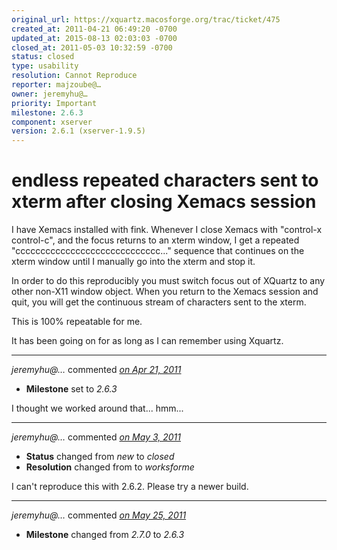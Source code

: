 ```yaml
---
original_url: https://xquartz.macosforge.org/trac/ticket/475
created_at: 2011-04-21 06:49:20 -0700
updated_at: 2015-08-13 02:03:03 -0700
closed_at: 2011-05-03 10:32:59 -0700
status: closed
type: usability
resolution: Cannot Reproduce
reporter: majzoube@…
owner: jeremyhu@…
priority: Important
milestone: 2.6.3
component: xserver
version: 2.6.1 (xserver-1.9.5)
---
```


endless repeated characters sent to xterm after closing Xemacs session
======================================================================


I have Xemacs installed with fink. Whenever I close Xemacs with "control-x control-c", and the focus returns to an xterm window, I get a repeated "ccccccccccccccccccccccccccccc..." sequence that continues on the xterm window until I manually go into the xterm and stop it.

In order to do this reproducibly you must switch focus out of XQuartz to any other non-X11 window object. When you return to the Xemacs session and quit, you will get the continuous stream of characters sent to the xterm.

This is 100% repeatable for me.

It has been going on for as long as I can remember using Xquartz.



---

*jeremyhu@…* commented *[on Apr 21, 2011](https://xquartz.macosforge.org/trac/ticket/475#comment:1 "April 21, 2011 at 2:07 PM PDT")*

-   **Milestone** set to *2.6.3*

I thought we worked around that... hmm...



---

*jeremyhu@…* commented *[on May 3, 2011](https://xquartz.macosforge.org/trac/ticket/475#comment:2 "May 3, 2011 at 10:32 AM PDT")*

-   **Status** changed from *new* to *closed*
-   **Resolution** changed from to *worksforme*

I can't reproduce this with 2.6.2. Please try a newer build.



---

*jeremyhu@…* commented *[on May 25, 2011](https://xquartz.macosforge.org/trac/ticket/475#comment:3 "May 25, 2011 at 12:40 PM PDT")*

-   **Milestone** changed from *2.7.0* to *2.6.3*



